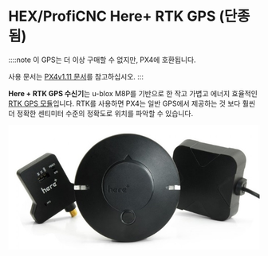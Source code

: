 # HEX/ProfiCNC Here+ RTK GPS (단종됨)

::::note 이 GPS는 더 이상 구매할 수 없지만, PX4에 호환됩니다.

사용 문서는 [PX4v1.11 문서](https://docs.px4.io/v1.11/en/gps_compass/rtk_gps_hex_hereplus.html)를 참고하십시오.
:::

**Here + RTK GPS 수신기**는 u-blox M8P를 기반으로 한 작고 가볍고 에너지 효율적인 [RTK GPS 모듈](../gps_compass/rtk_gps.md)입니다. RTK를 사용하면 PX4는 일반 GPS에서 제공하는 것 보다 훨씬 더 정확한 센티미터 수준의 정확도로 위치를 파악할 수 있습니다.

![](../../assets/hardware/gps/rtk_here_plus.jpg)